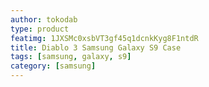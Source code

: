 ```yaml
---
author: tokodab
type: product
featimg: 1JXSMc0xsbVT3gf45q1dcnkKyg8F1ntdR
title: Diablo 3 Samsung Galaxy S9 Case
tags: [samsung, galaxy, s9]
category: [samsung]
---
```

